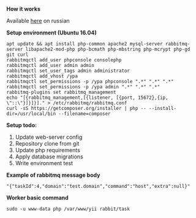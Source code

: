 **How it works**

Available [here](https://github.com/dv4mp1r3/ypa/blob/master/assets/md/readme.md) on russian


**Setup environment (Ubuntu 16.04)**
```
apt update && apt install php-common apache2 mysql-server rabbitmq-server libapache2-mod-php php-bcmath php-mbstring php-mcrypt php-gd git curl
rabbitmqctl add_user phpconsole consolephp
rabbitmqctl add_user admin admin
rabbitmqctl set_user_tags admin administrator
rabbitmqctl add_vhost /ypa
rabbitmqctl set_permissions -p /ypa phpconsole ".*" ".*" ".*"
rabbitmqctl set_permissions -p /ypa admin ".*" ".*" ".*"
rabbitmq-plugins set rabbitmq_management
echo "[{rabbitmq_management,[{listener, [{port, 15672},{ip, \"::\"}]}]}]." > /etc/rabbitmq/rabbitmq.conf
curl -sS https://getcomposer.org/installer | php -- --install-dir=/usr/local/bin --filename=composer
```

**Setup todo:**
1. Update web-server config
2. Repository clone from git
3. Update php requirements
4. Apply database migrations
5. Write environment test

**Example of rabbitmq message body**
```
"{"taskId":4,"domain":"test.domain","command":"host","extra":null}"
```

**Worker basic command**
```
sudo -u www-data php /var/www/yii rabbit/task
```